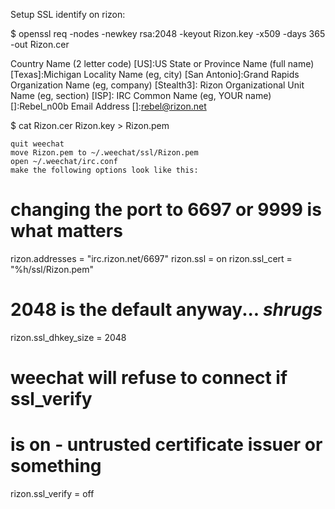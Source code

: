 Setup SSL identify on rizon:

$ openssl req -nodes -newkey rsa:2048 -keyout Rizon.key -x509 -days 365 -out Rizon.cer

  Country Name (2 letter code) [US]:US
  State or Province Name (full name) [Texas]:Michigan
  Locality Name (eg, city) [San Antonio]:Grand Rapids
  Organization Name (eg, company) [Stealth3]: Rizon
  Organizational Unit Name (eg, section) [ISP]: IRC
  Common Name (eg, YOUR name) []:Rebel_n00b
  Email Address []:rebel@rizon.net

$ cat Rizon.cer Rizon.key > Rizon.pem

    quit weechat
    move Rizon.pem to ~/.weechat/ssl/Rizon.pem
    open ~/.weechat/irc.conf
    make the following options look like this:

# changing the port to 6697 or 9999 is what matters
rizon.addresses = "irc.rizon.net/6697"
rizon.ssl = on
rizon.ssl_cert = "%h/ssl/Rizon.pem"
# 2048 is the default anyway... *shrugs*
rizon.ssl_dhkey_size = 2048
# weechat will refuse to connect if ssl_verify
# is on - untrusted certificate issuer or something
rizon.ssl_verify = off
